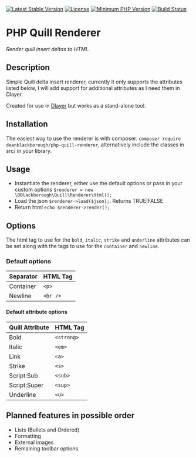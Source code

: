 [![Latest Stable Version](https://img.shields.io/packagist/v/deanblackborough/php-quill-renderer.svg?style=flat-square)](https://packagist.org/packages/deanblackborough/php-quill-renderer)
[![License](https://img.shields.io/badge/license-MIT-blue.svg)](https://github.com/Dlayer/dlayer/blob/master/LICENSE)
[![Minimum PHP Version](https://img.shields.io/badge/php-%3E%3D%205.6-8892BF.svg)](https://php.net/)
[![Build Status](https://travis-ci.org/deanblackborough/php-quill-renderer.svg?branch=master)](https://travis-ci.org/deanblackborough/php-quill-renderer)

# PHP Quill Renderer

*Render quill insert deltas to HTML.*

## Description

Simple Quill delta insert renderer, currently it only supports the attributes listed below, I will add support for additional attributes as I need them in Dlayer.

Created for use in [Dlayer](https://github.com/Dlayer/dlayer) but works as a stand-alone tool.

## Installation
 
The easiest way to use the renderer is with composer. ```composer require deanblackborough/php-quill-renderer```, 
alternatively include the classes in src/ in your library.
 
## Usage
* Instantiate the renderer, either use the default options or pass in your custom options ```$renderer = new \DBlackborough\Quill\Renderer\Html();```
* Load the json ```$renderer->load($json);```. Returns TRUE|FALSE
* Return html ```echo $renderer->render();```

## Options
The html tag to use for the `bold`, `italic`, `strike` and `underline` attributes can be set along with the tags to 
use for the `container` and `newline`.
 
### Default options

Separator | HTML Tag
--- | --- 
Container | `<p>`
Newline | `<br />`

#### Default attribute options

Quill Attribute | HTML Tag
--- | --- 
Bold | `<strong>`
Italic | `<em>`
Link | `<a>`
Strike | `<s>`
Script:Sub | `<sub>`
Script:Super | `<sup>`
Underline | `<u>`

## Planned features in possible order

* Lists (Bullets and Ordered)
* Formatting
* External images
* Remaining toolbar options

